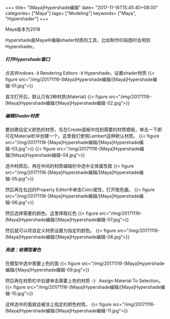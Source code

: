 +++
title= "[Maya]Hypershade编辑"
date= "2017-11-16T15:45:40+08:00"
categories= ["Maya"]
tags= ["Modeling"]
keywords= ["Maya", "Hypershader"]
+++

Maya版本为2018

Hypershade是Maya中编辑shader材质的工具，比如制作ID贴图时会用到Hypershader。

##### 打开Hypershade窗口
点击Windows -》 Rendering Editors -》 Hypershade。设置shader材质
{{< figure src="/img/20171116-[Maya]Hypershade编辑/[Maya]Hypershade编辑-01.jpg">}}

首次打开后，默认只有3种材质(Material)
{{< figure src="/img/20171116-[Maya]Hypershade编辑/[Maya]Hypershade编辑-02.jpg">}}

##### 编辑Shader材质
要创建自定义颜色的材质，先在Create面板中找到需要的材质模板，单击一下即可在Material栏中创建一个。这里我们使用Lambert这种默认材质。
{{< figure src="/img/20171116-[Maya]Hypershade编辑/[Maya]Hypershade编辑-03.jpg">}}
{{< figure src="/img/20171116-[Maya]Hypershade编辑/[Maya]Hypershade编辑-04.jpg">}}

选中材质后，再在中间的材质编辑栏中选中主体属性框
{{< figure src="/img/20171116-[Maya]Hypershade编辑/[Maya]Hypershade编辑-05.jpg">}}

然后再在右边的Property Editor中单击Color属性，打开取色器。
{{< figure src="/img/20171116-[Maya]Hypershade编辑/[Maya]Hypershade编辑-06.jpg">}}

然后选择需要的颜色。这里择取红色
{{< figure src="/img/20171116-[Maya]Hypershade编辑/[Maya]Hypershade编辑-07.jpg">}}

然后就可以将自定义材质设置为指定的颜色。
{{< figure src="/img/20171116-[Maya]Hypershade编辑/[Maya]Hypershade编辑-08.jpg">}}

##### 用途：给模型着色
在模型中选中需要上色的面
{{< figure src="/img/20171116-[Maya]Hypershade编辑/[Maya]Hypershade编辑-09.jpg">}}

然后再在材质栏中右键单击需要上色的材质 -》 Assign Material To Selection。
{{< figure src="/img/20171116-[Maya]Hypershade编辑/[Maya]Hypershade编辑-10.jpg">}}

这样选中的面就会被涂上指定的颜色材质。
{{< figure src="/img/20171116-[Maya]Hypershade编辑/[Maya]Hypershade编辑-11.jpg">}}


